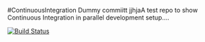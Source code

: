 #ContinuousIntegration
Dummy commiitt
jjhjaA test repo to show Continuous Integration in parallel development setup....

[![Build Status](https://drone.io/github.com/OpsTree/ContinuousIntegration/status.png)](https://drone.io/github.com/OpsTree/ContinuousIntegration/latest)
